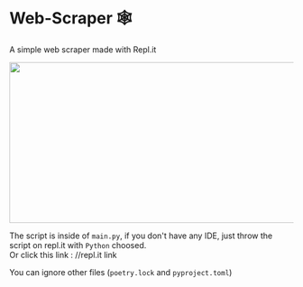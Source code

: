 # Web-Scraper 🕸️

A simple web scraper made with Repl.it    

<img src="https://user-images.githubusercontent.com/66020831/112171672-55a3a080-8bf4-11eb-8c80-af086198f1c8.png" width="525" height="285">


The script is inside of ``main.py``, if you don't have any IDE, just throw the script on repl.it with ``Python`` choosed.    
Or click this link : //repl.it link
  
You can ignore other files (``poetry.lock`` and ``pyproject.toml``)  
